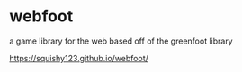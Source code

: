 # webfoot
a game library for the web based off of the greenfoot library

https://squishy123.github.io/webfoot/
